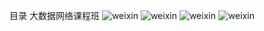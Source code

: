目录
大数据网络课程班
![weixin](bygc945/contents/www.crxy.cn/image/c1.jpg)
![weixin](bygc945/contents/www.crxy.cn/image/c2.jpg)
![weixin](bygc945/contents/www.crxy.cn/image/c3.jpg)
![weixin](bygc945/contents/www.crxy.cn/image/c4.jpg)
